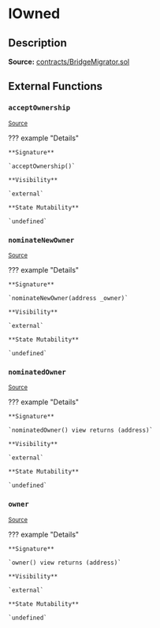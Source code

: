 # IOwned

## Description

**Source:** [contracts/BridgeMigrator.sol](https://github.com/Synthetixio/synthetix/tree/v2.44.0/contracts/BridgeMigrator.sol)

## External Functions

### `acceptOwnership`

<sub>[Source](https://github.com/Synthetixio/synthetix/tree/v2.44.0/contracts/BridgeMigrator.sol#L14)</sub>

??? example "Details"

    **Signature**

    `acceptOwnership()`

    **Visibility**

    `external`

    **State Mutability**

    `undefined`

### `nominateNewOwner`

<sub>[Source](https://github.com/Synthetixio/synthetix/tree/v2.44.0/contracts/BridgeMigrator.sol#L12)</sub>

??? example "Details"

    **Signature**

    `nominateNewOwner(address _owner)`

    **Visibility**

    `external`

    **State Mutability**

    `undefined`

### `nominatedOwner`

<sub>[Source](https://github.com/Synthetixio/synthetix/tree/v2.44.0/contracts/BridgeMigrator.sol#L10)</sub>

??? example "Details"

    **Signature**

    `nominatedOwner() view returns (address)`

    **Visibility**

    `external`

    **State Mutability**

    `undefined`

### `owner`

<sub>[Source](https://github.com/Synthetixio/synthetix/tree/v2.44.0/contracts/BridgeMigrator.sol#L8)</sub>

??? example "Details"

    **Signature**

    `owner() view returns (address)`

    **Visibility**

    `external`

    **State Mutability**

    `undefined`
